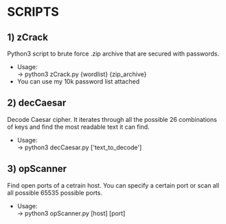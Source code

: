 # SCRIPTS
## 1) zCrack
Python3 script to brute force .zip archive that are secured with passwords.
- Usage:\
    -> python3 zCrack.py {wordlist} {zip_archive}
- You can use my 10k password list attached

## 2) decCaesar
Decode Caesar cipher. It iterates through all the possible 26 combinations of keys and find the most readable text it can find. 
- Usage:\
    -> python3 decCaesar.py ['text_to_decode']

## 3) opScanner
Find open ports of a cetrain host. You can specify a certain port or scan all all possible 65535 possible ports.
- Usage:\
    -> python3 opScanner.py [host] [port]
